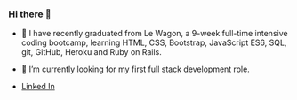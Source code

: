 ### Hi there 👋

- 🌱 I have recently graduated from Le Wagon, a 9-week full-time intensive coding bootcamp, learning HTML, CSS, Bootstrap, JavaScript ES6, SQL, git, GitHub, Heroku and Ruby on Rails.
- :space_invader: I’m currently looking for my first full stack development role.

- [Linked In](https://www.linkedin.com/in/ashton-charge/)
